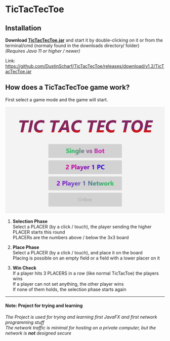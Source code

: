 # TicTacTecToe
## Installation
**Download [**TicTacTecToe**.jar](https://github.com/DustinScharf/TicTacTecToe/releases/download/v1.2/TicTacTecToe.jar "Click here to download TicTacTecToe")** and start it by double-clicking on it or from the terminal/cmd (normaly found in the downloads directory/ folder)  
_(Requires Java 11 or higher / newer)_  

Link: https://github.com/DustinScharf/TicTacTecToe/releases/download/v1.2/TicTacTecToe.jar <br>

## How does a TicTacTecToe game work?
First select a game mode and the game will start.

![This is a Demo GIF, alternatively read the tutorial below](gameDemo.gif "An example game versus a bot")

1. **Selection Phase** <br>
Select a PLACER (by a click / touch), the player sending the higher PLACER starts this round<br>
PLACERs are the numbers above / below the 3x3 board

2. **Place Phase** <br>
Select a PLACER (by a click / touch), and place it on the board<br>
Placing is possible on an empty field or a field with a lower placer on it

3. **Win Check** <br>
If a player hits 3 PLACERS in a row (like normal TicTacToe) the players wins <br>
If a player can not set anything, the other player wins <br>
If none of them holds, the selection phase starts again

<hr>

#### Note: Project for trying and learning
_The Project is used for trying and learning first JavaFX and first network programming stuff  
The network traffic is minimal for hosting on a private computer,
but the network is **not** designed secure_
